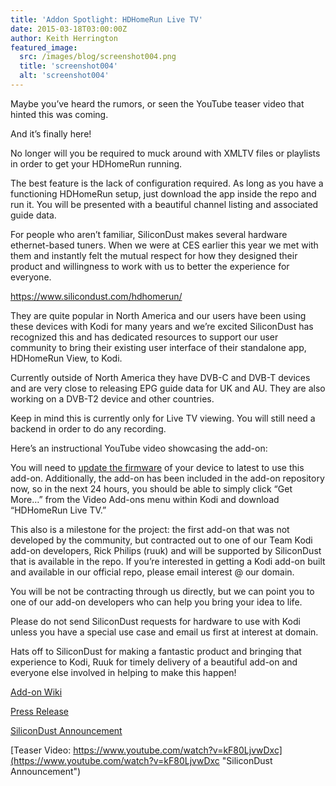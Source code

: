 ```yaml
---
title: 'Addon Spotlight: HDHomeRun Live TV'
date: 2015-03-18T03:00:00Z
author: Keith Herrington
featured_image:
  src: /images/blog/screenshot004.png
  title: 'screenshot004'
  alt: 'screenshot004'
---
```

Maybe you’ve heard the rumors, or seen the YouTube teaser video that hinted this was coming.

 And it’s finally here!

 No longer will you be required to muck around with XMLTV files or playlists in order to get your HDHomeRun running.

 The best feature is the lack of configuration required. As long as you have a functioning HDHomeRun setup, just download the app inside the repo and run it. You will be presented with a beautiful channel listing and associated guide data.

 For people who aren’t familiar, SiliconDust makes several hardware ethernet-based tuners. When we were at CES earlier this year we met with them and instantly felt the mutual respect for how they designed their product and willingness to work with us to better the experience for everyone.

 <https://www.silicondust.com/hdhomerun/>

 They are quite popular in North America and our users have been using these devices with Kodi for many years and we’re excited SiliconDust has recognized this and has dedicated resources to support our user community to bring their existing user interface of their standalone app, HDHomeRun View, to Kodi.

 Currently outside of North America they have DVB-C and DVB-T devices and are very close to releasing EPG guide data for UK and AU. They are also working on a DVB-T2 device and other countries.

 Keep in mind this is currently only for Live TV viewing. You will still need a backend in order to do any recording.

 Here’s an instructional YouTube video showcasing the add-on:

  You will need to [update the firmware](https://forum.silicondust.com/forum/viewtopic.php?f=19&amp;t=2484 "HDHomerun Firmware Update") of your device to latest to use this add-on. Additionally, the add-on has been included in the add-on repository now, so in the next 24 hours, you should be able to simply click “Get More…” from the Video Add-ons menu within Kodi and download “HDHomeRun Live TV.”

 This also is a milestone for the project: the first add-on that was not developed by the community, but contracted out to one of our Team Kodi add-on developers, Rick Philips (ruuk) and will be supported by SiliconDust that is available in the repo. If you’re interested in getting a Kodi add-on built and available in our official repo, please email interest @ our domain.

 You will be not be contracting through us directly, but we can point you to one of our add-on developers who can help you bring your idea to life.

 Please do not send SiliconDust requests for hardware to use with Kodi unless you have a special use case and email us first at interest at domain.

 Hats off to SiliconDust for making a fantastic product and bringing that experience to Kodi, Ruuk for timely delivery of a beautiful add-on and everyone else involved in helping to make this happen!

 [Add-on Wiki](https://kodi.wiki/view/Add-on:HDHomeRun_Live_TV)

 [Press Release](http://blog.fyitelevision.com/2015/03/hdhomerun-kodi-add-on-brings-gorgeous.html#sthash.IAzjxVqF.Z7ifa3I2.dpbs)

 [SiliconDust Announcement](https://forum.silicondust.com/forum/viewtopic.php?f=87&amp;t=18949 "SiliconDust Announcement")

 [Teaser Video: https://www.youtube.com/watch?v=kF80LjvwDxc](https://www.youtube.com/watch?v=kF80LjvwDxc "SiliconDust Announcement")

 